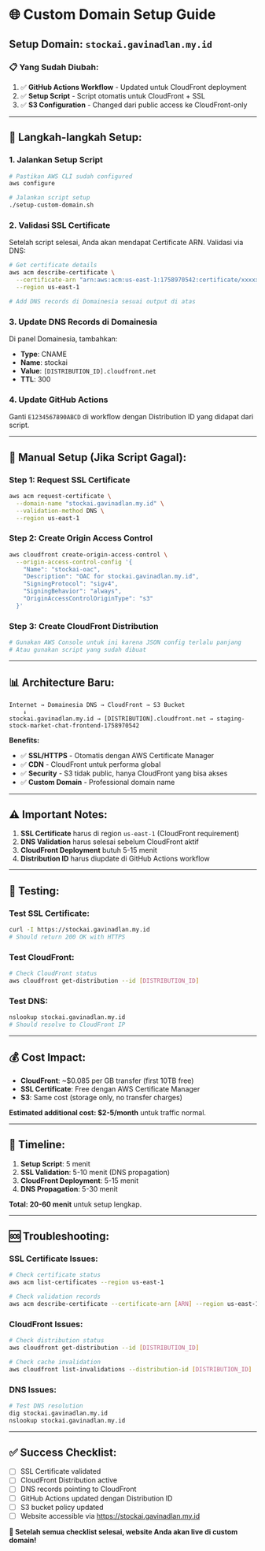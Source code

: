 # 🌐 Custom Domain Setup Guide

## Setup Domain: `stockai.gavinadlan.my.id`

### 📋 **Yang Sudah Diubah:**

1. ✅ **GitHub Actions Workflow** - Updated untuk CloudFront deployment
2. ✅ **Setup Script** - Script otomatis untuk CloudFront + SSL
3. ✅ **S3 Configuration** - Changed dari public access ke CloudFront-only

---

## 🚀 **Langkah-langkah Setup:**

### **1. Jalankan Setup Script**
```bash
# Pastikan AWS CLI sudah configured
aws configure

# Jalankan script setup
./setup-custom-domain.sh
```

### **2. Validasi SSL Certificate**
Setelah script selesai, Anda akan mendapat Certificate ARN. Validasi via DNS:

```bash
# Get certificate details
aws acm describe-certificate \
  --certificate-arn "arn:aws:acm:us-east-1:1758970542:certificate/xxxxx" \
  --region us-east-1

# Add DNS records di Domainesia sesuai output di atas
```

### **3. Update DNS Records di Domainesia**
Di panel Domainesia, tambahkan:
- **Type**: CNAME
- **Name**: stockai
- **Value**: `[DISTRIBUTION_ID].cloudfront.net`
- **TTL**: 300

### **4. Update GitHub Actions**
Ganti `E1234567890ABCD` di workflow dengan Distribution ID yang didapat dari script.

---

## 🔧 **Manual Setup (Jika Script Gagal):**

### **Step 1: Request SSL Certificate**
```bash
aws acm request-certificate \
  --domain-name "stockai.gavinadlan.my.id" \
  --validation-method DNS \
  --region us-east-1
```

### **Step 2: Create Origin Access Control**
```bash
aws cloudfront create-origin-access-control \
  --origin-access-control-config '{
    "Name": "stockai-oac",
    "Description": "OAC for stockai.gavinadlan.my.id",
    "SigningProtocol": "sigv4",
    "SigningBehavior": "always",
    "OriginAccessControlOriginType": "s3"
  }'
```

### **Step 3: Create CloudFront Distribution**
```bash
# Gunakan AWS Console untuk ini karena JSON config terlalu panjang
# Atau gunakan script yang sudah dibuat
```

---

## 📊 **Architecture Baru:**

```
Internet → Domainesia DNS → CloudFront → S3 Bucket
    ↓
stockai.gavinadlan.my.id → [DISTRIBUTION].cloudfront.net → staging-stock-market-chat-frontend-1758970542
```

**Benefits:**
- ✅ **SSL/HTTPS** - Otomatis dengan AWS Certificate Manager
- ✅ **CDN** - CloudFront untuk performa global
- ✅ **Security** - S3 tidak public, hanya CloudFront yang bisa akses
- ✅ **Custom Domain** - Professional domain name

---

## ⚠️ **Important Notes:**

1. **SSL Certificate** harus di region `us-east-1` (CloudFront requirement)
2. **DNS Validation** harus selesai sebelum CloudFront aktif
3. **CloudFront Deployment** butuh 5-15 menit
4. **Distribution ID** harus diupdate di GitHub Actions workflow

---

## 🧪 **Testing:**

### **Test SSL Certificate:**
```bash
curl -I https://stockai.gavinadlan.my.id
# Should return 200 OK with HTTPS
```

### **Test CloudFront:**
```bash
# Check CloudFront status
aws cloudfront get-distribution --id [DISTRIBUTION_ID]
```

### **Test DNS:**
```bash
nslookup stockai.gavinadlan.my.id
# Should resolve to CloudFront IP
```

---

## 💰 **Cost Impact:**

- **CloudFront**: ~$0.085 per GB transfer (first 10TB free)
- **SSL Certificate**: Free dengan AWS Certificate Manager
- **S3**: Same cost (storage only, no transfer charges)

**Estimated additional cost: $2-5/month** untuk traffic normal.

---

## 🎯 **Timeline:**

1. **Setup Script**: 5 menit
2. **SSL Validation**: 5-10 menit (DNS propagation)
3. **CloudFront Deployment**: 5-15 menit
4. **DNS Propagation**: 5-30 menit

**Total: 20-60 menit** untuk setup lengkap.

---

## 🆘 **Troubleshooting:**

### **SSL Certificate Issues:**
```bash
# Check certificate status
aws acm list-certificates --region us-east-1

# Check validation records
aws acm describe-certificate --certificate-arn [ARN] --region us-east-1
```

### **CloudFront Issues:**
```bash
# Check distribution status
aws cloudfront get-distribution --id [DISTRIBUTION_ID]

# Check cache invalidation
aws cloudfront list-invalidations --distribution-id [DISTRIBUTION_ID]
```

### **DNS Issues:**
```bash
# Test DNS resolution
dig stockai.gavinadlan.my.id
nslookup stockai.gavinadlan.my.id
```

---

## ✅ **Success Checklist:**

- [ ] SSL Certificate validated
- [ ] CloudFront Distribution active
- [ ] DNS records pointing to CloudFront
- [ ] GitHub Actions updated dengan Distribution ID
- [ ] S3 bucket policy updated
- [ ] Website accessible via https://stockai.gavinadlan.my.id

**🎉 Setelah semua checklist selesai, website Anda akan live di custom domain!**
